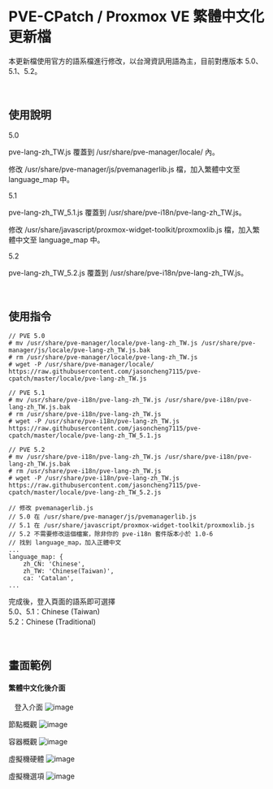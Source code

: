 # PVE-CPatch / Proxmox VE 繁體中文化更新檔

本更新檔使用官方的語系檔進行修改，以台灣資訊用語為主，目前對應版本 5.0、5.1、5.2。

&nbsp;&nbsp;
&nbsp;&nbsp;

## 使用說明
5.0

  pve-lang-zh_TW.js 覆蓋到 /usr/share/pve-manager/locale/ 內。
  
  修改 /usr/share/pve-manager/js/pvemanagerlib.js 檔，加入繁體中文至 language_map 中。
  
5.1

  pve-lang-zh_TW_5.1.js 覆蓋到 /usr/share/pve-i18n/pve-lang-zh_TW.js。 
  
  修改 /usr/share/javascript/proxmox-widget-toolkit/proxmoxlib.js 檔，加入繁體中文至 language_map 中。

5.2

  pve-lang-zh_TW_5.2.js 覆蓋到 /usr/share/pve-i18n/pve-lang-zh_TW.js。 
  

&nbsp;&nbsp;
&nbsp;&nbsp;
          
 
## 使用指令    
    // PVE 5.0
    # mv /usr/share/pve-manager/locale/pve-lang-zh_TW.js /usr/share/pve-manager/js/locale/pve-lang-zh_TW.js.bak
    # rm /usr/share/pve-manager/locale/pve-lang-zh_TW.js
    # wget -P /usr/share/pve-manager/locale/ https://raw.githubusercontent.com/jasoncheng7115/pve-cpatch/master/locale/pve-lang-zh_TW.js

    // PVE 5.1
    # mv /usr/share/pve-i18n/pve-lang-zh_TW.js /usr/share/pve-i18n/pve-lang-zh_TW.js.bak
    # rm /usr/share/pve-i18n/pve-lang-zh_TW.js
    # wget -P /usr/share/pve-i18n/pve-lang-zh_TW.js https://raw.githubusercontent.com/jasoncheng7115/pve-cpatch/master/locale/pve-lang-zh_TW_5.1.js

    // PVE 5.2
    # mv /usr/share/pve-i18n/pve-lang-zh_TW.js /usr/share/pve-i18n/pve-lang-zh_TW.js.bak
    # rm /usr/share/pve-i18n/pve-lang-zh_TW.js
    # wget -P /usr/share/pve-i18n/pve-lang-zh_TW.js https://raw.githubusercontent.com/jasoncheng7115/pve-cpatch/master/locale/pve-lang-zh_TW_5.2.js

    // 修改 pvemanagerlib.js
    // 5.0 在 /usr/share/pve-manager/js/pvemanagerlib.js
    // 5.1 在 /usr/share/javascript/proxmox-widget-toolkit/proxmoxlib.js
    // 5.2 不需要修改這個檔案，除非你的 pve-i18n 套件版本小於 1.0-6
    // 找到 language_map，加入正體中文
    ...
    language_map: {
        zh_CN: 'Chinese',
        zh_TW: 'Chinese(Taiwan)',
        ca: 'Catalan',
    ...
    

完成後，登入頁面的語系即可選擇  
5.0、5.1：Chinese (Taiwan)  
5.2：Chinese (Traditional)
  

&nbsp;&nbsp;
&nbsp;&nbsp;

      
## 畫面範例


#### 繁體中文化後介面
&nbsp;&nbsp;
登入介面
![image](https://raw.githubusercontent.com/jasoncheng7115/pve-cpatch/master/%E8%AA%AA%E6%98%8E%E5%9C%96/Login.png)
&nbsp;&nbsp;
&nbsp;&nbsp;

節點概觀
![image](https://raw.githubusercontent.com/jasoncheng7115/pve-cpatch/master/%E8%AA%AA%E6%98%8E%E5%9C%96/node_summary.png)
&nbsp;&nbsp;
&nbsp;&nbsp;

容器概觀
![image](https://raw.githubusercontent.com/jasoncheng7115/pve-cpatch/master/%E8%AA%AA%E6%98%8E%E5%9C%96/LXC_Summary.png)
&nbsp;&nbsp;
&nbsp;&nbsp;

虛擬機硬體
![image](https://raw.githubusercontent.com/jasoncheng7115/pve-cpatch/master/%E8%AA%AA%E6%98%8E%E5%9C%96/VM_Hardware.png)
&nbsp;&nbsp;
&nbsp;&nbsp;

虛擬機選項
![image](https://raw.githubusercontent.com/jasoncheng7115/pve-cpatch/master/%E8%AA%AA%E6%98%8E%E5%9C%96/VM_Options.png)
&nbsp;&nbsp;
&nbsp;&nbsp;
